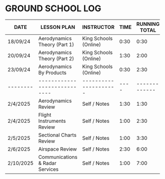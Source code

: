 # GROUND SCHOOL LOG

| DATE      | LESSON PLAN                     | INSTRUCTOR            | TIME | RUNNING TOTAL |
| --------- | ------------------------------- | --------------------- | ---- | ------------- |
| 18/09/24  | Aerodynamics Theory (Part 1)    | King Schools (Online) | 0:30 | 0:30          |
| 20/09/24  | Aerodynamics Theory (Part 2)    | King Schools (Online) | 1:30 | 2:00          |
| 23/09/24  | Aerodynamics By Products        | King Schools (Online) | 0:30 | 2:30          |
| --------  | ----------------------------    | --------------------- | ---- | ------------- |
| 2/4/2025  | Aerodynamics Review             | Self / Notes          | 1:30 | 1:30          |
| 2/4/2025  | Flight Instruments Review       | Self / Notes          | 1:00 | 2:30          |
| 2/5/2025  | Sectional Charts Review         | Self / Notes          | 1:00 | 3:30          |
| 2/6/2025  | Airspace Review                 | Self / Notes          | 2:30 | 6:00          |
| 2/10/2025 | Communications & Radar Services | Self / Notes          | 1:00 | 7:00          |
